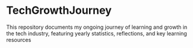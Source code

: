 # TechGrowthJourney
This repository documents my ongoing journey of learning and growth in the tech industry, featuring yearly statistics, reflections, and key learning resources
